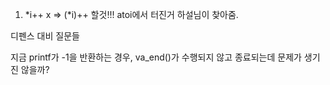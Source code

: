 1. *i++ x => (*i)++ 할것!!! atoi에서 터진거 하설님이 찾아줌.

디펜스 대비 질문들

지금 printf가 -1을 반환하는 경우, va_end()가 수행되지 않고 종료되는데
문제가 생기진 않을까?
